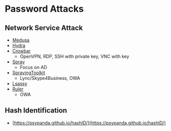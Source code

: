 # Password Attacks

## Network Service Attack

* [Medusa](http://foofus.net/goons/jmk/medusa/medusa.html)
* [Hydra](https://github.com/vanhauser-thc/thc-hydra)
* [Crowbar](https://github.com/galkan/crowbar)
  * OpenVPN, RDP, SSH with private key, VNC with key
* [Spray](https://github.com/SpiderLabs/Spray)
  * Focus on AD
* [SprayingToolkit](https://github.com/byt3bl33d3r/SprayingToolkit/)
  * Lync/Skype4Business, OWA
* [Lsassy](https://github.com/Hackndo/lsassy)
* [Ruler](https://github.com/sensepost/ruler/)
  * OWA

## Hash Identification

* [https://psypanda.github.io/hashID/](https://psypanda.github.io/hashID/)
